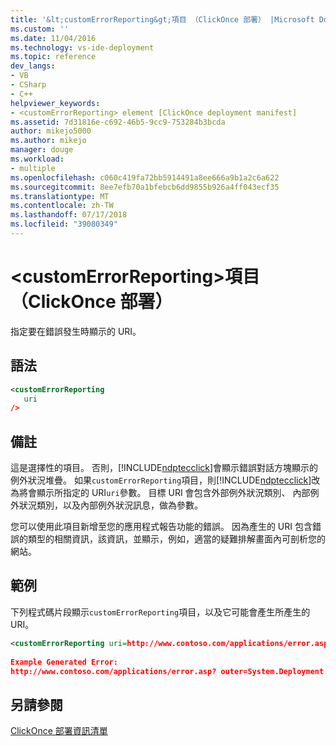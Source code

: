 ```yaml
---
title: '&lt;customErrorReporting&gt;項目 （ClickOnce 部署） |Microsoft Docs'
ms.custom: ''
ms.date: 11/04/2016
ms.technology: vs-ide-deployment
ms.topic: reference
dev_langs:
- VB
- CSharp
- C++
helpviewer_keywords:
- <customErrorReporting> element [ClickOnce deployment manifest]
ms.assetid: 7d31816e-c692-46b5-9cc9-753284b3bcda
author: mikejo5000
ms.author: mikejo
manager: douge
ms.workload:
- multiple
ms.openlocfilehash: c060c419fa72bb5914491a8ee666a9b1a2c6a622
ms.sourcegitcommit: 8ee7efb70a1bfebcb6dd9855b926a4ff043ecf35
ms.translationtype: MT
ms.contentlocale: zh-TW
ms.lasthandoff: 07/17/2018
ms.locfileid: "39080349"
---
```

# <a name="ltcustomerrorreportinggt-element-clickonce-deployment"></a>&lt;customErrorReporting&gt;項目 （ClickOnce 部署）
指定要在錯誤發生時顯示的 URI。  
  
## <a name="syntax"></a>語法  
  
```xml  
<customErrorReporting  
   uri  
/>  
```  
  
## <a name="remarks"></a>備註  
 這是選擇性的項目。 否則，[!INCLUDE[ndptecclick](../deployment/includes/ndptecclick_md.md)]會顯示錯誤對話方塊顯示的例外狀況堆疊。 如果`customErrorReporting`項目，則[!INCLUDE[ndptecclick](../deployment/includes/ndptecclick_md.md)]改為將會顯示所指定的 URI`uri`參數。 目標 URI 會包含外部例外狀況類別、 內部例外狀況類別，以及內部例外狀況訊息，做為參數。  
  
 您可以使用此項目新增至您的應用程式報告功能的錯誤。 因為產生的 URI 包含錯誤的類型的相關資訊，該資訊，並顯示，例如，適當的疑難排解畫面內可剖析您的網站。  
  
## <a name="example"></a>範例  
 下列程式碼片段顯示`customErrorReporting`項目，以及它可能會產生所產生的 URI。  
  
```xml
<customErrorReporting uri=http://www.contoso.com/applications/error.asp />  
  
Example Generated Error:  
http://www.contoso.com/applications/error.asp? outer=System.Deployment.Application.InvalidDeploymentException&&inner=System.Deployment.Application.InvalidDeploymentException&&msg=The%20application%20manifest%20is%20signed,%20but%20the%20deployment%20manifest%20is%20unsigned.%20Both%20manifests%20must%20be%20either%20signed%20or%20unsigned.  
```  
  
## <a name="see-also"></a>另請參閱  
 [ClickOnce 部署資訊清單](../deployment/clickonce-deployment-manifest.md)